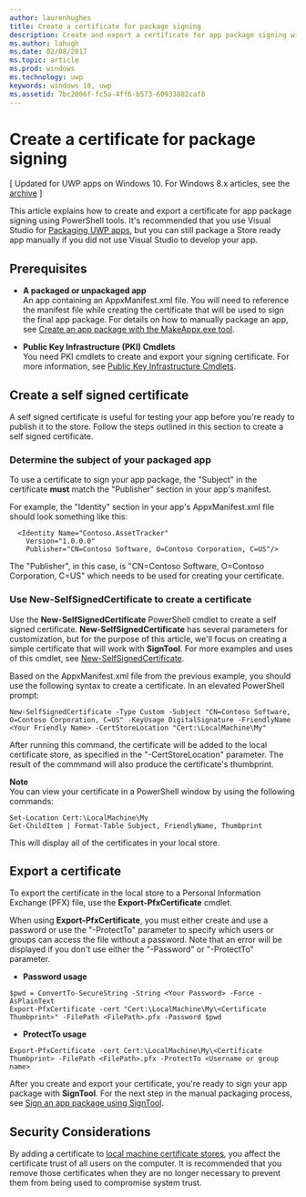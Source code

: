 ```yaml
---
author: laurenhughes
title: Create a certificate for package signing
description: Create and export a certificate for app package signing with PowerShell tools.
ms.author: lahugh
ms.date: 02/08/2017
ms.topic: article
ms.prod: windows
ms.technology: uwp
keywords: windows 10, uwp
ms.assetid: 7bc2006f-fc5a-4ff6-b573-60933882caf8
---
```


# Create a certificate for package signing

\[ Updated for UWP apps on Windows 10. For Windows 8.x articles, see the [archive](http://go.microsoft.com/fwlink/p/?linkid=619132) \]

This article explains how to create and export a certificate for app package signing using PowerShell tools. It's recommended that you use Visual Studio for [Packaging UWP apps](https://msdn.microsoft.com/windows/uwp/packaging/packaging-uwp-apps), but you can still package a Store ready app manually if you did not use Visual Studio to develop your app.

## Prerequisites

- **A packaged or unpackaged app**  
An app containing an AppxManifest.xml file. You will need to reference the manifest file while creating the certificate that will be used to sign the final app package. For details on how to manually package an app, see [Create an app package with the MakeAppx.exe tool](https://msdn.microsoft.com/windows/uwp/packaging/create-app-package-with-makeappx-tool).

- **Public Key Infrastructure (PKI) Cmdlets**  
You need PKI cmdlets to create and export your signing certificate. For more information, see [Public Key Infrastructure Cmdlets](https://technet.microsoft.com/library/hh848636.aspx).

## Create a self signed certificate

A self signed certificate is useful for testing your app before you're ready to publish it to the store. Follow the steps outlined in this section to create a self signed certificate.

### Determine the subject of your packaged app  

To use a certificate to sign your app package, the "Subject" in the certificate **must** match the "Publisher" section in your app's manifest.

For example, the "Identity" section in your app's AppxManifest.xml file should look something like this:
```
  <Identity Name="Contoso.AssetTracker" 
    Version="1.0.0.0" 
    Publisher="CN=Contoso Software, O=Contoso Corporation, C=US"/>
```

The "Publisher", in this case, is "CN=Contoso Software, O=Contoso Corporation, C=US" which needs to be used for creating your certificate. 

### Use **New-SelfSignedCertificate** to create a certificate
Use the **New-SelfSignedCertificate** PowerShell cmdlet to create a self signed certificate. **New-SelfSignedCertificate** has several parameters for customization, but for the purpose of this article, we'll focus on creating a simple certificate that will work with **SignTool**. For more examples and uses of this cmdlet, see [New-SelfSignedCertificate](https://technet.microsoft.com/library/hh848633.aspx).

Based on the AppxManifest.xml file from the previous example, you should use the following syntax to create a certificate. In an elevated PowerShell prompt:
```
New-SelfSignedCertificate -Type Custom -Subject "CN=Contoso Software, O=Contoso Corporation, C=US" -KeyUsage DigitalSignature -FriendlyName <Your Friendly Name> -CertStoreLocation "Cert:\LocalMachine\My"
```

After running this command, the certificate will be added to the local certificate store, as specified in the "-CertStoreLocation" parameter. The result of the commmand will also produce the certificate's thumbprint.  

**Note**  
You can view your certificate in a PowerShell window by using the following commands:
```
Set-Location Cert:\LocalMachine\My
Get-ChildItem | Format-Table Subject, FriendlyName, Thumbprint
```
This will display all of the certificates in your local store.

## Export a certificate 

To export the certificate in the local store to a Personal Information Exchange (PFX) file, use the **Export-PfxCertificate** cmdlet.

When using **Export-PfxCertificate**, you must either create and use a password or use the "-ProtectTo" parameter to specify which users or groups can access the file without a password. Note that an error will be displayed if you don't use either the "-Password" or "-ProtectTo" parameter.

- **Password usage**
```
$pwd = ConvertTo-SecureString -String <Your Password> -Force -AsPlainText 
Export-PfxCertificate -cert "Cert:\LocalMachine\My\<Certificate Thumbprint>" -FilePath <FilePath>.pfx -Password $pwd
```

- **ProtectTo usage**
```
Export-PfxCertificate -cert Cert:\LocalMachine\My\<Certificate Thumbprint> -FilePath <FilePath>.pfx -ProtectTo <Username or group name>
```

After you create and export your certificate, you're ready to sign your app package with **SignTool**. For the next step in the manual packaging process, see [Sign an app package using SignTool](https://msdn.microsoft.com/windows/uwp/packaging/sign-app-package-using-signtool).

## Security Considerations 
By adding a certificate to [local machine certificate stores](https://msdn.microsoft.com/windows/hardware/drivers/install/local-machine-and-current-user-certificate-stores), you affect the certificate trust of all users on the computer. It is recommended that you remove those certificates when they are no longer necessary to prevent them from being used to compromise system trust.